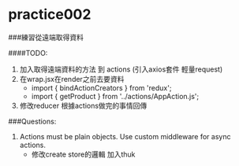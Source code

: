 practice002
======

###練習從遠端取得資料

####TODO:
1. 加入取得遠端資料的方法 到 actions  (引入axios套件 輕量request)
2. 在wrap.jsx在render之前去要資料
    - import { bindActionCreators } from 'redux';
    - import { getProduct } from '../actions/AppAction.js';
3. 修改reducer 根據actions做完的事情回傳

###Questions:
1. Actions must be plain objects. Use custom middleware for async actions.
    - 修改create store的邏輯 加入thuk
